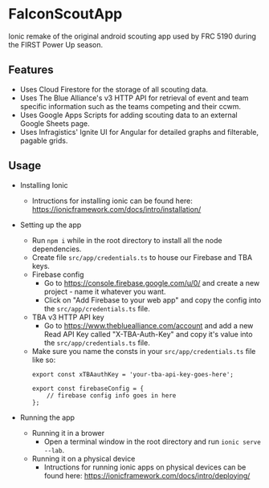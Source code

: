 # FalconScoutApp
Ionic remake of the original android scouting app used by FRC 5190 during the FIRST Power Up season.

## Features
- Uses Cloud Firestore for the storage of all scouting data.
- Uses The Blue Alliance's v3 HTTP API for retrieval of event and team specific information such as the teams competing and their ccwm.
- Uses Google Apps Scripts for adding scouting data to an external Google Sheets page.
- Uses Infragistics' Ignite UI for Angular for detailed graphs and filterable, pagable grids.

## Usage
- Installing Ionic
  - Intructions for installing ionic can be found here: https://ionicframework.com/docs/intro/installation/

- Setting up the app
  - Run `npm i` while in the root directory to install all the node dependencies.
  - Create file `src/app/credentials.ts` to house our Firebase and TBA keys.
  - Firebase config
      - Go to https://console.firebase.google.com/u/0/ and create a new project - name it whatever you want.
      - Click on "Add Firebase to your web app" and copy the config into the `src/app/credentials.ts` file.    
  - TBA v3 HTTP API key
      - Go to https://www.thebluealliance.com/account and add a new Read API Key called "X-TBA-Auth-Key" and copy it's value into the `src/app/credentials.ts` file.
  - Make sure you name the consts in your `src/app/credentials.ts` file like so: 
    ```
    export const xTBAauthKey = 'your-tba-api-key-goes-here';

    export const firebaseConfig = {
        // firebase config info goes in here
    };
    ```

- Running the app
  - Running it in a brower
    - Open a terminal window in the root directory and run `ionic serve --lab`.
  - Running it on a physical device
    - Intructions for running ionic apps on physical devices can be found here: https://ionicframework.com/docs/intro/deploying/ 

<!-- ## Screenshots

![scouting form 1/2](https://user-images.githubusercontent.com/25257426/43988744-edfc4bd4-9d09-11e8-9864-8dc4bc4308fd.png)
![scouting form 2/2](https://user-images.githubusercontent.com/25257426/43988747-f0144ea8-9d09-11e8-8a01-31dc83bab095.png)
![teams page](https://user-images.githubusercontent.com/25257426/43988766-8c992ce4-9d0a-11e8-8a7a-dcf44a4e15e1.png)
![details page](https://user-images.githubusercontent.com/25257426/43996957-879e5cd6-9d9c-11e8-925f-3b3ba010f6f2.png) -->